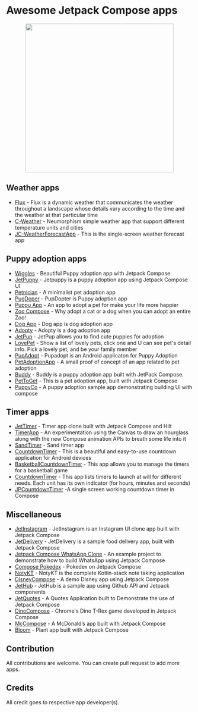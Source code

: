 # Awesome Jetpack Compose apps
<p align="center">
  <img src="https://github.com/hadiyarajesh/awesome-compose/blob/main/assets/jetpack_compose_logo.png" width="400">
</p>

## Weather apps
- [Flux](https://github.com/fidloo/flux) - Flux is a dynamic weather that communicates the weather throughout a landscape whose details vary according to the time and the weather at that particular time
- [C-Weather](https://github.com/Mercandj/android-dev-challenge-compose-4) - Neumorphism simple weather app that support different temperature units and cities
- [JC-WeatherForecastApp](https://github.com/wiyonoaten/ADC-JC-Wk4WeatherForecastApp) - This is the single-screen weather forecast app


## Puppy adoption apps
- [Wiggles](https://github.com/Spikeysanju/Wiggles) - Beautiful Puppy adoption app with Jetpack Compose
- [JetPuppy](https://github.com/ericktijerou/jetpuppy) - Jetpuppy is a puppy adoption app using Jetpack Compose UI
- [Petnician](https://github.com/wajahatkarim3/Petnician) - A minimalist pet adoption app
- [PugDoper](https://github.com/ch8n/PugDoper-Compose-ADC-1) - PupDopter is Puppy adoption app
- [Puppu App](https://github.com/AbelTarazona/compose-challenge1) - An app to adopt a pet for make your life more happier
- [Zoo Compose](https://github.com/GuilhE/Zoo-Compose) - Why adopt a cat or a dog when you can adopt an entire Zoo!
- [Dog App](https://github.com/mohamedtamer0/AndroidDevChallengeComposeWeek1) - Dog app is dog adoption app
- [Adopty](https://github.com/2307vivek/Adopty) - Adopty is a dog adoption app
- [JetPup](https://github.com/V9vek/JetPup) - JetPup allows you to find cute puppies for adoption
- [LovePet](https://github.com/ellisonchan/LovePet) - Show a list of lovely pets, click one and U can see pet's detail info. Pick a lovely pet, and be your family member
- [PupAdopt](https://github.com/mjmanaog/adopt-a-pup) - Pupadopt is an Android applicaton for Puppy Adoption
- [PetAdoptionApp](https://github.com/emedinaa/compose-challenge-week1) - A small proof of concept of an app related to pet adoption
- [Buddy](https://github.com/KwabenBerko/Buddy) - Buddy is a puppy adoption app built with JetPack Compose.
- [PetToGet](https://github.com/OHoussein/PetToGet) - This is a pet adoption app, built with Jetpack Compose
- [PuppyCo](https://github.com/vipulasri/PuppyCo) - A puppy adoption sample app demonstrating building UI with compose


## Timer apps
- [JetTimer](https://github.com/ericktijerou/jettimer) - Timer app clone built with Jetpack Compose and Hilt
- [TimerApp](https://github.com/cmargonis/compose-countdown-challenge) - An experimentation using the Canvas to draw an hourglass along with the new Compose animation APIs to breath some life into it
- [SandTimer](https://github.com/mantas84/Sand-timer) - Sand timer app
- [CountdownTimer](https://github.com/PBK-B/Countdown-timer) - This is a beautiful and easy-to-use countdown application for Android devices
- [BasketballCountdownTimer](https://github.com/Bruno125/compose-challenge-week-2) - This app allows you to manage the timers for a basketball game
- [CountdownTimer](https://github.com/opatry/android-dev-challenge-compose-week2) - This app lists timers to launch at will for different needs. Each unit has its own indicator (for hours, minutes and seconds)
- [JPCountdownTimer](https://github.com/moriswala/jp-countdown-timer) -A single screen working countdown timer in Compose


## Miscellaneous
- [JetInstagram](https://github.com/vipulasri/JetInstagram) - JetInstagram is an Instagram UI clone app built with Jetpack Compose
- [JetDelivery](https://github.com/vipulasri/JetDelivery) - JetDelivery is a sample food delivery app, built with Jetpack Compose
- [Jetpack Compose WhatsApp Clone](https://github.com/MindorksOpenSource/Jetpack-Compose-WhatsApp-Clone) - An example project to demonstrate how to build WhatsApp using Jetpack Compose
- [Compose Pokedex](https://github.com/zsoltk/compose-pokedex) - Pokedex on Jetpack Compose
- [NotyKT](https://github.com/PatilShreyas/NotyKT) - NotyKT is the complete Kotlin-stack note taking application
- [DisneyCompose](https://github.com/skydoves/DisneyCompose) - A demo Disney app using Jetpack Compose
- [JetHub](https://github.com/TakuSemba/JetHub) - JetHub is a sample app using Github API and Jetpack components
- [JetQuotes](https://github.com/Spikeysanju/JetQuotes) - A Quotes Application built to Demonstrate the use of Jetpack Compose
- [DinoCompose](https://github.com/wajahatkarim3/DinoCompose) - Chrome's Dino T-Rex game developed in Jetpack Compose
- [McCompose](https://github.com/hitanshu-dhawan/McCompose) - A McDonald’s app built with Jetpack Compose
- [Bloom](https://github.com/AJIEKCX/ComposeChallenge) - Plant app built with Jetpack Compose




## Contribution
All contributions are welcome. You can create pull request to add more apps.

## Credits
All credit goes to respective app developer(s).
